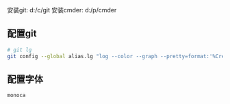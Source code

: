 安装git: d:/c/git
安装cmder: d:/p/cmder


## 配置git 
```sh
# git lg
git config --global alias.lg "log --color --graph --pretty=format:'%Cred%h%Creset -%C(yellow)%d%Creset %s %Cgreen(%cr) %C(bold blue)<%an>%Creset' 
```

## 配置字体
`monoca`




